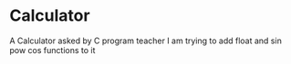 # Calculator
A Calculator asked by C program teacher
I am trying to add float and sin pow cos functions to it
